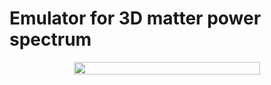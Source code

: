 # Emulator for 3D matter power spectrum

<!-- <img src="http://www.sciweavers.org/tex2img.php?eq=%24%24%0A%5Cleft%5B%5COmega_%7B%5Ctextrm%7Bcdm%7D%7Dh%5E%7B2%7D%2C%5C%2C%5COmega_%7B%5Ctextrm%7Bb%7D%7Dh%5E%7B2%7D%2C%5C%2C%5Ctextrm%7Bln%7D%5Cleft%2810%5E%7B10%7DA_%7Bs%7D%5Cright%29%2C%5C%2Cn_%7Bs%7D%2C%5C%2Ch%2C%5C%2C%5CSigma%20m_%7B%5Cnu%7D%2C%5C%2CA_%7B%5Ctextrm%7Bbary%7D%7D%5Cright%5D%0A%24%24&bc=White&fc=Black&im=jpg&fs=12&ff=mathpazo&edit=0" align="center" border="0" alt="$$\left[\Omega_{\textrm{cdm}}h^{2},\,\Omega_{\textrm{b}}h^{2},\,\textrm{ln}\left(10^{10}A_{s}\right),\,n_{s},\,h,\,\Sigma m_{\nu},\,A_{\textrm{bary}}\right]$$" width="347" height="24" align=middle/> -->

<p align="center"><img src="http://www.sciweavers.org/tex2img.php?eq=%24%24%0A%5Cleft%5B%5COmega_%7B%5Ctextrm%7Bcdm%7D%7Dh%5E%7B2%7D%2C%5C%2C%5COmega_%7B%5Ctextrm%7Bb%7D%7Dh%5E%7B2%7D%2C%5C%2C%5Ctextrm%7Bln%7D%5Cleft%2810%5E%7B10%7DA_%7Bs%7D%5Cright%29%2C%5C%2Cn_%7Bs%7D%2C%5C%2Ch%2C%5C%2C%5CSigma%20m_%7B%5Cnu%7D%2C%5C%2CA_%7B%5Ctextrm%7Bbary%7D%7D%5Cright%5D%0A%24%24&bc=White&fc=Black&im=jpg&fs=12&ff=mathpazo&edit=0" align="center" align=middle width=298.98615615pt height=19.9563243pt/></p>